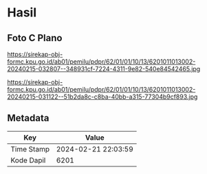 # Hasil

## Foto C Plano

https://sirekap-obj-formc.kpu.go.id/ab01/pemilu/pdpr/62/01/01/10/13/6201011013002-20240215-032807--348931cf-7224-4311-9e82-540e84542465.jpg

https://sirekap-obj-formc.kpu.go.id/ab01/pemilu/pdpr/62/01/01/10/13/6201011013002-20240215-031122--51b2da8c-c8ba-40bb-a315-77304b9cf893.jpg


## Metadata

| Key        | Value               |
| ---------- | ------------------- |
| Time Stamp | 2024-02-21 22:03:59 |
| Kode Dapil | 6201                |



